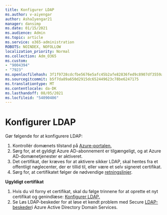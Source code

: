 ```yaml
---
title: Konfigurer LDAP
ms.author: v-aiyengar
author: AshaIyengar21
manager: dansimp
ms.date: 01/15/2021
ms.audience: Admin
ms.topic: article
ms.service: o365-administration
ROBOTS: NOINDEX, NOFOLLOW
localization_priority: Normal
ms.collection: Adm_O365
ms.custom:
- "9004394"
- "7923"
ms.openlocfilehash: 3f1f9728cdcfbe5676e5afc45b2afe82836fed9c8907df3559ac7daec21194ed
ms.sourcegitcommit: b5f7da89a650d2915dc652449623c78be6247175
ms.translationtype: MT
ms.contentlocale: da-DK
ms.lasthandoff: 08/05/2021
ms.locfileid: "54090406"
---
```

# <a name="configure-ldap"></a>Konfigurer LDAP

Gør følgende for at konfigurere LDAP:

1. Kontrollér domænets tilstand på [Azure-portalen.](https://aka.ms/aadds-health)
1. Sørg for, at et gyldigt Azure AD-abonnement er tilgængeligt, og at Azure AD-domænetjenester er aktiveret.
1. Det certifikat, der kræves for at aktivere sikker LDAP, skal hentes fra et offentligt nøglecenter, der er tillid til, eller være et selv signeret certifikat.
1. Sørg for, at certifikatet følger de nødvendige [retningslinjer](https://docs.microsoft.com/azure/active-directory-domain-services/active-directory-ds-admin-guide-configure-secure-ldap#requirements-for-the-secure-ldap-certificate).

**Ugyldigt certifikat**
1. Hvis du vil forny et certifikat, skal du følge trinnene for at oprette et nyt certifikat og genindlæse: [Konfigurer LDAP.](https://docs.microsoft.com/azure/active-directory-domain-services/tutorial-configure-ldaps?WT.mc_id=Portal-Microsoft_Azure_Support)
1. Se Løs LDAP-beskeder for at løse et kendt problem med Secure [LDAP-beskeder](https://docs.microsoft.com/azure/active-directory-domain-services/alert-ldaps?WT.mc_id=Portal-Microsoft_Azure_Support)i Azure Active Directory Domain Services.
